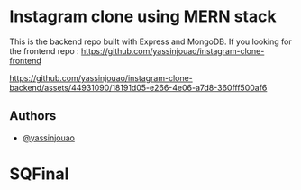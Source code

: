 
# Instagram clone using MERN stack

This is the backend repo built with Express and MongoDB. If you looking for the frontend repo : https://github.com/yassinjouao/instagram-clone-frontend

https://github.com/yassinjouao/instagram-clone-backend/assets/44931090/18191d05-e266-4e06-a7d8-360fff500af6

## Authors

- [@yassinjouao](https://github.com/yassinjouao)
# SQFinal
